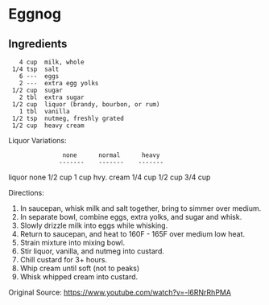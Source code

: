 Eggnog
======

Ingredients
-----------
       4 cup  milk, whole
     1/4 tsp  salt
       6 ---  eggs
       2 ---  extra egg yolks
     1/2 cup  sugar
       2 tbl  extra sugar
     1/2 cup  liquor (brandy, bourbon, or rum)
       1 tbl  vanilla
     1/2 tsp  nutmeg, freshly grated
     1/2 cup  heavy cream

Liquor Variations:

                   none      normal      heavy
                  -------    -------    -------
   liquor         none       1/2 cup      1 cup
   hvy. cream     1/4 cup    1/2 cup    3/4 cup


Directions:
   1) In saucepan, whisk milk and salt together, bring to simmer over medium.
   2) In separate bowl, combine eggs, extra yolks, and sugar and whisk.
   3) Slowly drizzle milk into eggs while whisking.
   4) Return to saucepan, and heat to 160F - 165F over medium low heat.
   5) Strain mixture into mixing bowl.
   6) Stir liquor, vanilla, and nutmeg into custard.
   7) Chill custard for 3+ hours.
   7) Whip cream until soft (not to peaks)
   8) Whisk whipped cream into custard.
   
Original Source:
   https://www.youtube.com/watch?v=-l6RNrRhPMA

